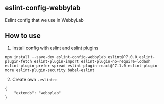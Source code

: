 eslint-config-webbylab
----------------------

Eslint config that we use in WebbyLab

## How to use

1. Install config with eslint and eslint plugins

```
npm install --save-dev eslint-config-webbylab eslint@^7.0.0 eslint-plugin-fetch eslint-plugin-import eslint-plugin-no-require-lodash eslint-plugin-prefer-spread eslint-plugin-react@^7.1.0 eslint-plugin-more eslint-plugin-security babel-eslint
```


2. Create own `.eslintrc`

```
{
    "extends": "webbylab"
}
```
